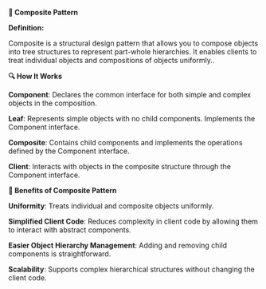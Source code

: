 **🧩 Composite Pattern**

**Definition:**

Composite is a structural design pattern that allows you to compose objects into tree structures to represent part-whole hierarchies. It enables clients to treat individual objects and compositions of objects uniformly..

   




**🔍 How It Works**

**Component**: Declares the common interface for both simple and complex objects in the composition.

**Leaf**: Represents simple objects with no child components. Implements the Component interface.

**Composite**: Contains child components and implements the operations defined by the Component interface.

**Client**: Interacts with objects in the composite structure through the Component interface.


**🌟 Benefits of Composite Pattern**

**Uniformity**: Treats individual and composite objects uniformly.

**Simplified Client Code**: Reduces complexity in client code by allowing them to interact with abstract components.

**Easier Object Hierarchy Management**: Adding and removing child components is straightforward.

**Scalability**: Supports complex hierarchical structures without changing the client code.
